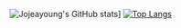 ![Jojeayoung's GitHub stats](https://github-readme-stats.vercel.app/api?username=dolong2)]
[![Top Langs](https://github-readme-stats.vercel.app/api/top-langs/?username=dolong2&layout=compact&exclude_repo=loginsystem)](https://github.com/anuraghazra/github-readme-stats)

